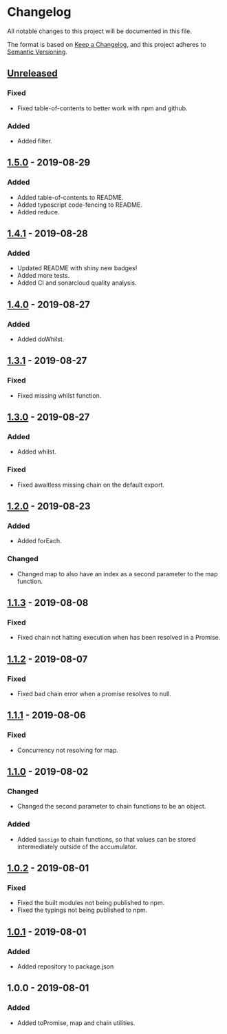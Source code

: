 # Changelog
All notable changes to this project will be documented in this file.

The format is based on [Keep a Changelog](https://keepachangelog.com/en/1.0.0/),
and this project adheres to [Semantic Versioning](https://semver.org/spec/v2.0.0.html).

## [Unreleased]
### Fixed
- Fixed table-of-contents to better work with npm and github.

### Added
- Added filter.

## [1.5.0] - 2019-08-29
### Added
- Added table-of-contents to README.
- Added typescript code-fencing to README.
- Added reduce.

## [1.4.1] - 2019-08-28
### Added
- Updated README with shiny new badges!
- Added more tests.
- Added CI and sonarcloud quality analysis.

## [1.4.0] - 2019-08-27
### Added
- Added doWhilst.

## [1.3.1] - 2019-08-27
### Fixed
- Fixed missing whilst function.

## [1.3.0] - 2019-08-27
### Added
- Added whilst.

### Fixed
- Fixed awaitless missing chain on the default export.

## [1.2.0] - 2019-08-23
### Added
- Added forEach.

### Changed
- Changed map to also have an index as a second parameter to the map function.

## [1.1.3] - 2019-08-08
### Fixed
- Fixed chain not halting execution when  has been resolved in a Promise.

## [1.1.2] - 2019-08-07
### Fixed
- Fixed bad chain error when a promise resolves to null.

## [1.1.1] - 2019-08-06
### Fixed
- Concurrency not resolving for map.

## [1.1.0] - 2019-08-02
### Changed
- Changed the second parameter to chain functions to be an object.

### Added
- Added `$assign` to chain functions, so that values can be stored intermediately outside of the accumulator.

## [1.0.2] - 2019-08-01
### Fixed
- Fixed the built modules not being published to npm.
- Fixed the typings not being published to npm.

## [1.0.1] - 2019-08-01
### Added
- Added repository to package.json

## 1.0.0 - 2019-08-01
### Added
- Added toPromise, map and chain utilities.

[Unreleased]: https://github.com/leedavidcs/awaitless/compare/v1.5.0...HEAD
[1.5.0]: https://github.com/leedavidcs/awaitless/compare/v1.4.1...v1.5.0
[1.4.1]: https://github.com/leedavidcs/awaitless/compare/v1.4.0...v1.4.1
[1.4.0]: https://github.com/leedavidcs/awaitless/compare/v1.3.1...v1.4.0
[1.3.1]: https://github.com/leedavidcs/awaitless/compare/v1.3.0...v1.3.1
[1.3.0]: https://github.com/leedavidcs/awaitless/compare/v1.2.0...v1.3.0
[1.2.0]: https://github.com/leedavidcs/awaitless/compare/v1.1.3...v1.2.0
[1.1.3]: https://github.com/leedavidcs/awaitless/compare/v1.1.2...v1.1.3
[1.1.2]: https://github.com/leedavidcs/awaitless/compare/v1.1.1...v1.1.2
[1.1.1]: https://github.com/leedavidcs/awaitless/compare/v1.1.0...v1.1.1
[1.1.0]: https://github.com/dlee-onfleet/awaitless/compare/v1.0.2...v1.1.0
[1.0.2]: https://github.com/dlee-onfleet/awaitless/compare/v1.0.1...v1.0.2
[1.0.1]: https://github.com/dlee-onfleet/awaitless/compare/v1.0.0...v1.0.1
